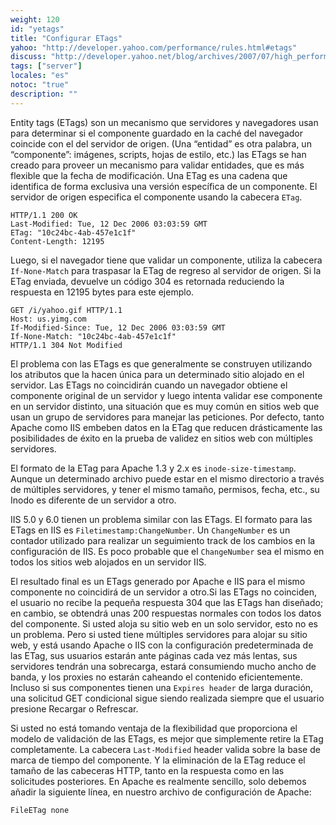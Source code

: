 ```yaml
---
weight: 120
id: "yetags"
title: "Configurar ETags"
yahoo: "http://developer.yahoo.com/performance/rules.html#etags"
discuss: "http://developer.yahoo.net/blog/archives/2007/07/high_performanc_11.html"
tags: ["server"]
locales: "es"
notoc: "true"
description: ""
---
```


Entity tags (ETags) son un mecanismo que servidores y navegadores usan para determinar si el componente guardado en la caché del navegador coincide con el del servidor de origen. (Una “entidad” es otra palabra, un “componente”: imágenes, scripts, hojas de estilo, etc.) las ETags se han creado para proveer un mecanismo para validar entidades, que es más flexible que la fecha de modificación. Una ETag es una cadena que identifica de forma exclusiva una versión específica de un componente. El servidor de origen especifica el componente usando la cabecera `ETag`.

~~~
HTTP/1.1 200 OK
Last-Modified: Tue, 12 Dec 2006 03:03:59 GMT
ETag: "10c24bc-4ab-457e1c1f"
Content-Length: 12195
~~~

Luego, si el navegador tiene que validar un componente, utiliza la cabecera `If-None-Match` para traspasar la ETag de regreso al servidor de origen. Si la ETag enviada, devuelve un código 304 es retornada reduciendo la respuesta en 12195 bytes para este ejemplo.

~~~
GET /i/yahoo.gif HTTP/1.1
Host: us.yimg.com
If-Modified-Since: Tue, 12 Dec 2006 03:03:59 GMT
If-None-Match: "10c24bc-4ab-457e1c1f"
HTTP/1.1 304 Not Modified
~~~

El problema con las ETags es que generalmente se construyen utilizando los atributos que la hacen única para un determinado sitio alojado en el servidor. Las ETags no coincidirán cuando un navegador obtiene el componente original de un servidor y luego intenta validar ese componente en un servidor distinto, una situación que es muy común en sitios web que usan un grupo de servidores para manejar las peticiones. Por defecto, tanto Apache como IIS embeben datos en la ETag que reducen drásticamente las posibilidades de éxito en la prueba de validez en sitios web con múltiples servidores.

El formato de la ETag para Apache 1.3 y 2.x es `inode-size-timestamp`. Aunque un determinado archivo puede estar en el mismo directorio a través de múltiples servidores, y tener el mismo tamaño, permisos, fecha, etc., su Inodo es diferente de un servidor a otro.

IIS 5.0 y 6.0 tienen un problema similar con las ETags. El formato para las ETags en IIS es `Filetimestamp:ChangeNumber`. Un `ChangeNumber` es un contador utilizado para realizar un seguimiento track de los cambios en la configuración de IIS. Es poco probable que el `ChangeNumber` sea el mismo en todos los sitios web alojados en un servidor IIS.

El resultado final es un ETags generado por Apache e IIS para el mismo componente no coincidirá de un servidor a otro.Si las ETags no coinciden, el usuario no recibe la pequeña respuesta 304 que las ETags han diseñado; en cambio, se obtendrá unas 200 respuestas normales con todos los datos del componente. Si usted aloja su sitio web en un solo servidor, esto no es un problema. Pero si usted tiene múltiples servidores para alojar su sitio web, y está usando Apache o IIS con la configuración predeterminada de las ETag, sus usuarios estarán ante páginas cada vez más lentas, sus servidores tendrán una sobrecarga, estará consumiendo mucho ancho de banda, y los proxies no estarán caheando el contenido eficientemente. Incluso si sus componentes tienen una `Expires header` de larga duración, una solicitud GET condicional sigue siendo realizada siempre que el usuario presione Recargar o Refrescar.

Si usted no está tomando ventaja de la flexibilidad que proporciona el modelo de validación de las ETags, es mejor que simplemente retire la ETag completamente. La cabecera `Last-Modified` header valida sobre la base de marca de tiempo del componente. Y la eliminación de la ETag reduce el tamaño de las cabeceras HTTP, tanto en la respuesta como en las solicitudes posteriores. En Apache es realmente sencillo, solo debemos añadir la siguiente línea, en nuestro archivo de configuración de Apache:

	FileETag none